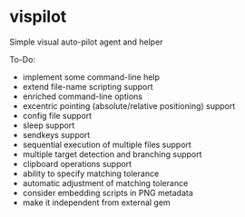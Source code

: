 # vispilot
Simple visual auto-pilot agent and helper

To-Do:
* implement some command-line help
* extend file-name scripting support
* enriched command-line options
* excentric pointing (absolute/relative positioning) support
* config file support
* sleep support
* sendkeys support
* sequential execution of multiple files support
* multiple target detection and branching support
* clipboard operations support
* ability to specify matching tolerance
* automatic adjustment of matching tolerance
* consider embedding scripts in PNG metadata
* make it independent from external gem

